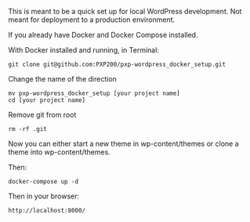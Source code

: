This is meant to be a quick set up for local WordPress development. Not meant for deployment to a production environment.

If you already have Docker and Docker Compose installed.

With Docker installed and running, in Terminal:

````
git clone git@github.com:PXP200/pxp-wordpress_docker_setup.git
````

Change the name of the direction
````
mv pxp-wordpress_docker_setup [your project name]
cd [your project name]
````
Remove git from root
````
rm -rf .git
````

Now you can either start a new theme in wp-content/themes or clone a theme into wp-content/themes.


Then:

````
docker-compose up -d
````

Then in your browser:
````
http://localhost:8000/
````

